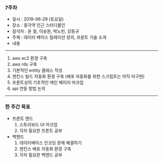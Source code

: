 ### 7주차
* 일시 : 2019-06-29 (토요일)
* 장소 : 종각역 인근 스터디룸인
* 참석자 : 윤 철, 이송원, 박노빈, 강동규
* 주제 : 데이터 베이스 릴레이션 정의, 프론트 기술 소개
* 내용
- - -
   1. aws ec2 환경 구축
   2. aws rds 구축
   3. 기본적인 entity 클래스 작성
   4. 젠킨스 빌드 자동화 환경 구축 (배포 자동화를 위한 스크립트는 아직 미구현)
   5. 프론트상의 기초적인 메인 페이지 마크업
   6. api 연동 방법 논의
- - -
### 한 주간 목표
* 프론트 엔드
   1. 스토리보드 UI 마크업
   2. 각자 필요한 프론트 공부
* 백엔드
   1. 데이터베이스 인코딩 문제 해결하기
   2. 젠킨스 배포 자동화 환경 구축
   3. 각자 필요한 백엔드 공부